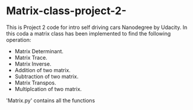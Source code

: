 # Matrix-class-project-2-
This is Project 2 code for intro self driving cars Nanodegree by Udacity. 
In this coda a matrix class has been implemented to find the following operation:
- Matrix Determinant.
- Matrix Trace.
- Matrix Inverse.
- Addition of two matrix.
- Subtraction of two matrix.
- Matrix Transpos.
- Multiplcation of two matrix.
 
'Matrix.py' contains all the functions

